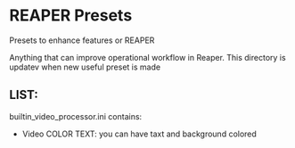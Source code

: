 # REAPER Presets
Presets to enhance features or REAPER

Anything that can improve operational workflow in Reaper. This directory is updatev when new useful preset is made

LIST:
-
builtin_video_processor.ini contains:
* Video COLOR TEXT: you can have taxt and background colored
